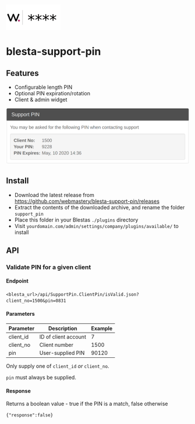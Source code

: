 ![Plugin logo](views/default/images/logo.png?raw=true "Plugin logo")
# blesta-support-pin

## Features
- Configurable length PIN
- Optional PIN expiration/rotation
- Client & admin widget

![Client Widget Screenshot](docs/client_widget.png?raw=true "Client Widget Screenshot")

## Install
- Download the latest release from https://github.com/webmastery/blesta-support-pin/releases
- Extract the contents of the downloaded archive, and rename the folder `support_pin`
- Place this folder in your Blestas `./plugins` directory
- Visit `yourdomain.com/admin/settings/company/plugins/available/` to install

## API
### Validate PIN for a given client
#### Endpoint
`<blesta_url>/api/SupportPin.ClientPin/isValid.json?client_no=1500&pin=0831`

#### Parameters
| Parameter  | Description          | Example |  
|------------|----------------------|---------|
| client\_id | ID of client account | 7       |  
| client\_no | Client number        | 1500    |  
| pin        | User-supplied PIN    | 90120   |  

Only supply one of `client_id` _or_ `client_no`.

`pin` must always be supplied.
 
#### Response
Returns a boolean value - true if the PIN is a match, false otherwise

```
{"response":false}
```

